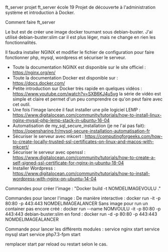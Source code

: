 ft_server
projet ft_server école 19
Projet de découverte à l'administration système et introduction à Docker.

Comment faire ft_server

Le but est de créer une image docker tournant sous debian-buster. J'ai utilisé debian-buster:slim car il est plus léger, mais ne change en rien les fonctionnalités.

Il faudra installer NGINX et modifier le fichier de configuration pour faire fonctionner php, mysql, wordpress et sécuriser le serveur.

- Toute la documentation NGINX est disponible sur le site officiel : https://nginx.org/en/
- Toute la documentation Docker est disponible sur : https://docs.docker.com/
- Petite introduction sur Docker très rapide en quelques vidéos : https://www.youtube.com/watch?v=SXB6KJ4u5vg la série de vidéo est simple et claire et permet d'un peu comprendre ce qu'on peut faire avec cet outil.
- Une fois l'image lancée il faut installer une pile logiciel LEMP : https://www.digitalocean.com/community/tutorials/how-to-install-linux-nginx-mysql-php-lemp-stack-in-ubuntu-16-04
- Automatisation de my_sql_secure_installation (je ne l'ai pas fait): https://opensharing.fr/mysql-secure-installation-automatisation-fr
- Sécuriser le serveur avec mkcert : https://computingforgeeks.com/how-to-create-locally-trusted-ssl-certificates-on-linux-and-macos-with-mkcert/
- Sécuriser le serveur avec openssl : https://www.digitalocean.com/community/tutorials/how-to-create-a-self-signed-ssl-certificate-for-nginx-in-ubuntu-18-04
- Installer Wordpress : https://www.digitalocean.com/community/tutorials/how-to-install-wordpress-with-nginx-on-ubuntu-14-04

Commandes pour créer l'image : "Docker build -t NOMDELIMAGEVOULU ."

Commandes pour lancer l'image :
De manière interactive : docker run -it -p 80:80 -p 443:443 NOMDELIMAGEALANCER
Sans image pour run un container pas encore créé : docker run --name NOMVOULU -it -p 80:80 -p 443:443 debian-buster:slim
en fond : docker run -d -p 80:80 -p 443:443 NOMDELIMAGEALANCER

Commande pour lancer les différents modules :
service nginx start
service mysql start
service php7.3-fpm start

remplacer start par reload ou restart selon le cas.